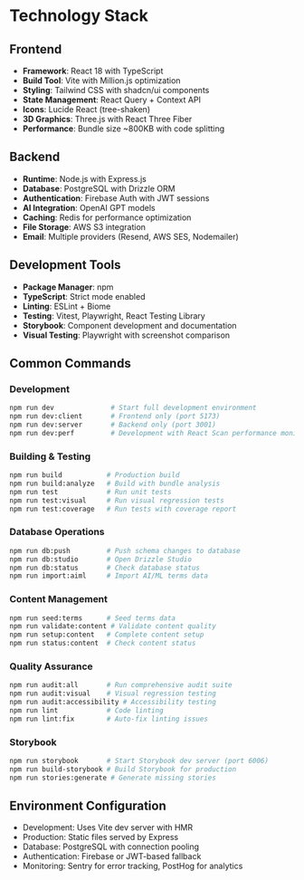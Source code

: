 # Technology Stack

## Frontend
- **Framework**: React 18 with TypeScript
- **Build Tool**: Vite with Million.js optimization
- **Styling**: Tailwind CSS with shadcn/ui components
- **State Management**: React Query + Context API
- **Icons**: Lucide React (tree-shaken)
- **3D Graphics**: Three.js with React Three Fiber
- **Performance**: Bundle size ~800KB with code splitting

## Backend
- **Runtime**: Node.js with Express.js
- **Database**: PostgreSQL with Drizzle ORM
- **Authentication**: Firebase Auth with JWT sessions
- **AI Integration**: OpenAI GPT models
- **Caching**: Redis for performance optimization
- **File Storage**: AWS S3 integration
- **Email**: Multiple providers (Resend, AWS SES, Nodemailer)

## Development Tools
- **Package Manager**: npm
- **TypeScript**: Strict mode enabled
- **Linting**: ESLint + Biome
- **Testing**: Vitest, Playwright, React Testing Library
- **Storybook**: Component development and documentation
- **Visual Testing**: Playwright with screenshot comparison

## Common Commands

### Development
```bash
npm run dev              # Start full development environment
npm run dev:client       # Frontend only (port 5173)
npm run dev:server       # Backend only (port 3001)
npm run dev:perf         # Development with React Scan performance monitoring
```

### Building & Testing
```bash
npm run build           # Production build
npm run build:analyze   # Build with bundle analysis
npm run test            # Run unit tests
npm run test:visual     # Run visual regression tests
npm run test:coverage   # Run tests with coverage report
```

### Database Operations
```bash
npm run db:push         # Push schema changes to database
npm run db:studio       # Open Drizzle Studio
npm run db:status       # Check database status
npm run import:aiml     # Import AI/ML terms data
```

### Content Management
```bash
npm run seed:terms      # Seed terms data
npm run validate:content # Validate content quality
npm run setup:content   # Complete content setup
npm run status:content  # Check content status
```

### Quality Assurance
```bash
npm run audit:all       # Run comprehensive audit suite
npm run audit:visual    # Visual regression testing
npm run audit:accessibility # Accessibility testing
npm run lint            # Code linting
npm run lint:fix        # Auto-fix linting issues
```

### Storybook
```bash
npm run storybook       # Start Storybook dev server (port 6006)
npm run build-storybook # Build Storybook for production
npm run stories:generate # Generate missing stories
```

## Environment Configuration
- Development: Uses Vite dev server with HMR
- Production: Static files served by Express
- Database: PostgreSQL with connection pooling
- Authentication: Firebase or JWT-based fallback
- Monitoring: Sentry for error tracking, PostHog for analytics